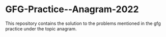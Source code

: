 # GFG-Practice--Anagram-2022
This repository contains the solution to the problems mentioned in the gfg practice under the topic anagram.
